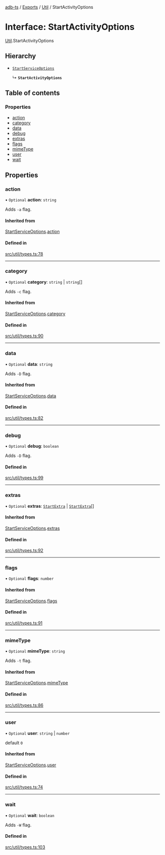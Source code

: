 [adb-ts](../README.md) / [Exports](../modules.md) / [Util](../modules/Util.md) / StartActivityOptions

# Interface: StartActivityOptions

[Util](../modules/Util.md).StartActivityOptions

## Hierarchy

- [`StartServiceOptions`](Util.StartServiceOptions.md)

  ↳ **`StartActivityOptions`**

## Table of contents

### Properties

- [action](Util.StartActivityOptions.md#action)
- [category](Util.StartActivityOptions.md#category)
- [data](Util.StartActivityOptions.md#data)
- [debug](Util.StartActivityOptions.md#debug)
- [extras](Util.StartActivityOptions.md#extras)
- [flags](Util.StartActivityOptions.md#flags)
- [mimeType](Util.StartActivityOptions.md#mimetype)
- [user](Util.StartActivityOptions.md#user)
- [wait](Util.StartActivityOptions.md#wait)

## Properties

### action

• `Optional` **action**: `string`

Adds `-a` flag.

#### Inherited from

[StartServiceOptions](Util.StartServiceOptions.md).[action](Util.StartServiceOptions.md#action)

#### Defined in

[src/util/types.ts:78](https://github.com/Maaaartin/adb-ts/blob/5393493/src/util/types.ts#L78)

___

### category

• `Optional` **category**: `string` \| `string`[]

Adds `-c` flag.

#### Inherited from

[StartServiceOptions](Util.StartServiceOptions.md).[category](Util.StartServiceOptions.md#category)

#### Defined in

[src/util/types.ts:90](https://github.com/Maaaartin/adb-ts/blob/5393493/src/util/types.ts#L90)

___

### data

• `Optional` **data**: `string`

Adds `-D` flag.

#### Inherited from

[StartServiceOptions](Util.StartServiceOptions.md).[data](Util.StartServiceOptions.md#data)

#### Defined in

[src/util/types.ts:82](https://github.com/Maaaartin/adb-ts/blob/5393493/src/util/types.ts#L82)

___

### debug

• `Optional` **debug**: `boolean`

Adds `-D` flag.

#### Defined in

[src/util/types.ts:99](https://github.com/Maaaartin/adb-ts/blob/5393493/src/util/types.ts#L99)

___

### extras

• `Optional` **extras**: [`StartExtra`](../modules/Util.md#startextra) \| [`StartExtra`](../modules/Util.md#startextra)[]

#### Inherited from

[StartServiceOptions](Util.StartServiceOptions.md).[extras](Util.StartServiceOptions.md#extras)

#### Defined in

[src/util/types.ts:92](https://github.com/Maaaartin/adb-ts/blob/5393493/src/util/types.ts#L92)

___

### flags

• `Optional` **flags**: `number`

#### Inherited from

[StartServiceOptions](Util.StartServiceOptions.md).[flags](Util.StartServiceOptions.md#flags)

#### Defined in

[src/util/types.ts:91](https://github.com/Maaaartin/adb-ts/blob/5393493/src/util/types.ts#L91)

___

### mimeType

• `Optional` **mimeType**: `string`

Adds `-t` flag.

#### Inherited from

[StartServiceOptions](Util.StartServiceOptions.md).[mimeType](Util.StartServiceOptions.md#mimetype)

#### Defined in

[src/util/types.ts:86](https://github.com/Maaaartin/adb-ts/blob/5393493/src/util/types.ts#L86)

___

### user

• `Optional` **user**: `string` \| `number`

default `0`

#### Inherited from

[StartServiceOptions](Util.StartServiceOptions.md).[user](Util.StartServiceOptions.md#user)

#### Defined in

[src/util/types.ts:74](https://github.com/Maaaartin/adb-ts/blob/5393493/src/util/types.ts#L74)

___

### wait

• `Optional` **wait**: `boolean`

Adds `-W` flag.

#### Defined in

[src/util/types.ts:103](https://github.com/Maaaartin/adb-ts/blob/5393493/src/util/types.ts#L103)

